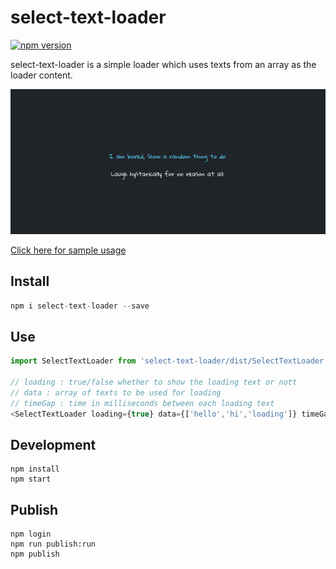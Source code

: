 # select-text-loader

[![npm version](https://badge.fury.io/js/select-text-loader.svg)](https://badge.fury.io/js/select-text-loader)

select-text-loader is a simple loader which uses texts from an array as the loader content.

![](https://raw.githubusercontent.com/aswinzz/select-text-loader/master/examples/sample.gif)


[Click here for sample usage](https://github.com/aswinzz/select-text-loader-example)

## Install

``` js
npm i select-text-loader --save
```

## Use

```javascript
import SelectTextLoader from 'select-text-loader/dist/SelectTextLoader';

// loading : true/false whether to show the loading text or nott
// data : array of texts to be used for loading
// timeGap : time in milliseconds between each loading text
<SelectTextLoader loading={true} data={['hello','hi','loading']} timeGap={60}/>
```

## Development
    npm install
    npm start


## Publish
    npm login
    npm run publish:run
    npm publish